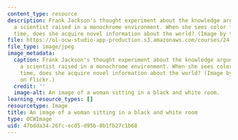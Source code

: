 ```yaml
---
content_type: resource
description: Frank Jackson's thought experiment about the knowledge argument involves
  a scientist raised in a monochrome environment. When she sees color for the first
  time, does she acquire novel information about the world? (Image by truu on Flickr.)
file: https://ol-ocw-studio-app-production.s3.amazonaws.com/courses/24-729-topics-in-philosophy-of-language-modeling-representation-spring-2009/47bdda3426fcecd5d95b8b1fb27c1b68_24-729s09-th.jpg
file_type: image/jpeg
image_metadata:
  caption: Frank Jackson's thought experiment about the knowledge argument involves
    a scientist raised in a monochrome environment. When she sees color for the first
    time, does she acquire novel information about the world? (Image by [truu](http://www.flickr.com/photos/truu/3816032553/)
    on Flickr.)
  credit: ''
  image-alt: An image of a woman sitting in a black and white room.
learning_resource_types: []
resourcetype: Image
title: An image of a woman sitting in a black and white room
type: OCWImage
uid: 47bdda34-26fc-ecd5-d95b-8b1fb27c1b68
---
```

